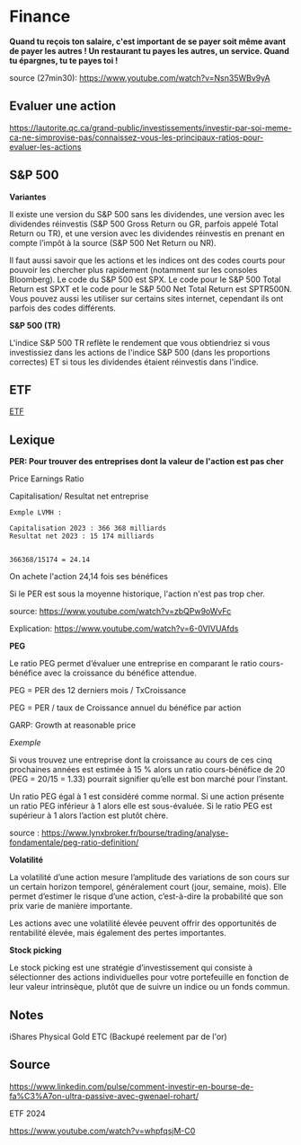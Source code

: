 # Finance

__Quand tu reçois ton salaire, c'est important de se payer soit même avant de payer les autres ! Un restaurant tu payes les autres, un service. Quand tu épargnes, tu te payes toi !__

source (27min30): https://www.youtube.com/watch?v=Nsn35WBv9yA



## Evaluer une action

https://lautorite.qc.ca/grand-public/investissements/investir-par-soi-meme-ca-ne-simprovise-pas/connaissez-vous-les-principaux-ratios-pour-evaluer-les-actions



## S&P 500

__Variantes__

Il existe une version du S&P 500 sans les dividendes, une version avec les dividendes réinvestis (S&P 500 Gross Return ou GR, parfois appelé Total Return ou TR), et une version avec les dividendes réinvestis en prenant en compte l’impôt à la source (S&P 500 Net Return ou NR).

Il faut aussi savoir que les actions et les indices ont des codes courts pour pouvoir les chercher plus rapidement (notamment sur les consoles Bloomberg). Le code du S&P 500 est SPX. Le code pour le S&P 500 Total Return est SPXT et le code pour le S&P 500 Net Total Return est SPTR500N. Vous pouvez aussi les utiliser sur certains sites internet, cependant ils ont parfois des codes différents.

__S&P 500 (TR)__

L'indice S&P 500 TR reflète le rendement que vous obtiendriez si vous investissiez dans les actions de l'indice S&P 500 (dans les proportions correctes) ET si tous les dividendes étaient réinvestis dans l'indice.


## ETF


[ETF](../main/etf.md)


## Lexique

__PER: Pour trouver des entreprises dont la valeur de l'action est pas cher__

Price Earnings Ratio


Capitalisation/ Resultat net entreprise


    Exmple LVMH :
    
    Capitalisation 2023 : 366 368 milliards
    Resultat net 2023 : 15 174 milliards
    
    
    366368/15174 = 24.14

On achete l'action 24,14 fois ses bénéfices

Si le PER est sous la moyenne historique, l'action n'est pas trop cher.


source: https://www.youtube.com/watch?v=zbQPw9oWvFc

Explication: https://www.youtube.com/watch?v=6-0VIVUAfds

__PEG__

Le ratio PEG permet d’évaluer une entreprise en comparant le ratio cours-bénéfice avec la croissance du bénéfice attendue.

PEG = PER des 12 derniers mois / TxCroissance

PEG = PER / taux de Croissance annuel du bénéfice par action


GARP: Growth at reasonable price

_Exemple_

Si vous trouvez une entreprise dont la croissance au cours de ces cinq prochaines années est estimée à 15 % alors un ratio cours-bénéfice de 20 (PEG = 20/15 = 1.33) pourrait signifier qu’elle est bon marché pour l’instant.


Un ratio PEG égal à 1 est considéré comme normal. Si une action présente un ratio PEG inférieur à 1 alors elle est sous-évaluée. Si le ratio PEG est supérieur à 1 alors l’action est plutôt chère.


source : https://www.lynxbroker.fr/bourse/trading/analyse-fondamentale/peg-ratio-definition/

__Volatilité__

La volatilité d’une action mesure l’amplitude des variations de son cours sur un certain horizon temporel, généralement court (jour, semaine, mois). Elle permet d’estimer le risque d’une action, c’est-à-dire la probabilité que son prix varie de manière importante.

Les actions avec une volatilité élevée peuvent offrir des opportunités de rentabilité élevée, mais également des pertes importantes.

__Stock picking__

Le stock picking est une stratégie d’investissement qui consiste à sélectionner des actions individuelles pour votre portefeuille en fonction de leur valeur intrinsèque, plutôt que de suivre un indice ou un fonds commun. 




## Notes

iShares Physical Gold ETC (Backupé reelement par de l'or)

## Source

https://www.linkedin.com/pulse/comment-investir-en-bourse-de-fa%C3%A7on-ultra-passive-avec-gwenael-rohart/


ETF 2024

https://www.youtube.com/watch?v=whpfqsjM-C0
